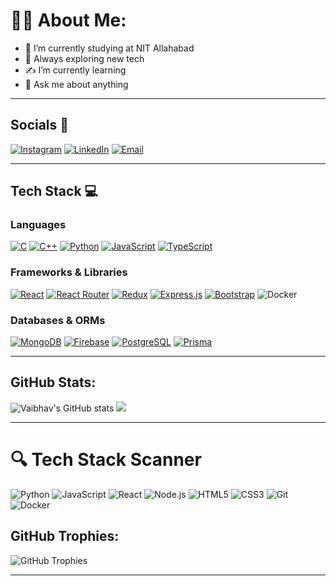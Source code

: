 # 😮‍💨 About Me:

- 🏫 I’m currently studying at NIT Allahabad  
- 🔎 Always exploring new tech
- ✍️ I’m currently learning 
- 💬 Ask me about anything  

---

## Socials 👥
[![Instagram](https://img.shields.io/badge/Instagram-E4405F?style=for-the-badge&logo=instagram&logoColor=white)](https://www.instagram.com/vaibhavjathar784/)
[![LinkedIn](https://img.shields.io/badge/LinkedIn-0077B5?style=for-the-badge&logo=linkedin&logoColor=white)](https://www.linkedin.com/in/vaibhav-jathar-567565221/)
[![Email](https://img.shields.io/badge/Gmail-D14836?style=for-the-badge&logo=gmail&logoColor=white)](mailto:vaibhavjathar287@gmail.com)

---

## Tech Stack 💻  

### **Languages**  
[![C](https://img.shields.io/badge/C-00599C?style=for-the-badge&logo=c&logoColor=white)](https://www.cprogramming.com/)  [![C++](https://img.shields.io/badge/C%2B%2B-00599C?style=for-the-badge&logo=c%2B%2B&logoColor=white)](https://isocpp.org/)  [![Python](https://img.shields.io/badge/Python-3776AB?style=for-the-badge&logo=python&logoColor=white)](https://www.python.org/)  [![JavaScript](https://img.shields.io/badge/JavaScript-F7DF1E?style=for-the-badge&logo=javascript&logoColor=black)](https://developer.mozilla.org/en-US/docs/Web/JavaScript)  [![TypeScript](https://img.shields.io/badge/TypeScript-3178C6?style=for-the-badge&logo=typescript&logoColor=white)](https://www.typescriptlang.org/)  

### **Frameworks & Libraries**  
[![React](https://img.shields.io/badge/React-20232A?style=for-the-badge&logo=react&logoColor=61DAFB)](https://react.dev/)  [![React Router](https://img.shields.io/badge/React_Router-CA4245?style=for-the-badge&logo=react-router&logoColor=white)](https://reactrouter.com/)  [![Redux](https://img.shields.io/badge/Redux-764ABC?style=for-the-badge&logo=redux&logoColor=white)](https://redux.js.org/)  [![Express.js](https://img.shields.io/badge/Express.js-000000?style=for-the-badge&logo=express&logoColor=white)](https://expressjs.com/)  [![Bootstrap](https://img.shields.io/badge/Bootstrap-7952B3?style=for-the-badge&logo=bootstrap&logoColor=white)](https://getbootstrap.com/)  ![Docker](https://img.shields.io/badge/-Docker-2496ED?logo=docker&logoColor=white)


### **Databases & ORMs** 
[![MongoDB](https://img.shields.io/badge/MongoDB-47A248?style=for-the-badge&logo=mongodb&logoColor=white)](https://www.mongodb.com/)  [![Firebase](https://img.shields.io/badge/Firebase-FFCA28?style=for-the-badge&logo=firebase&logoColor=black)](https://firebase.google.com/)  [![PostgreSQL](https://img.shields.io/badge/PostgreSQL-4169E1?style=for-the-badge&logo=postgresql&logoColor=white)](https://www.postgresql.org/)  [![Prisma](https://img.shields.io/badge/Prisma-2D3748?style=for-the-badge&logo=prisma&logoColor=white)](https://www.prisma.io/)  


---

## GitHub Stats:
![Vaibhav's GitHub stats](https://github-readme-stats.vercel.app/api?username=vaibhavjathar&show_icons=true&theme=radical&hide=issues&count_private=true&include_all_commits=true)
![](https://github-readme-stats.vercel.app/api/top-langs/?username=vaibhavjathar&theme=dark&hide_border=false&include_all_commits=false&count_private=false&layout=compact)



---
# 🔍 Tech Stack Scanner 
![Python](https://img.shields.io/badge/-Python-3776AB?logo=python&logoColor=white)
![JavaScript](https://img.shields.io/badge/-JavaScript-F7DF1E?logo=javascript&logoColor=black)
![React](https://img.shields.io/badge/-React-61DAFB?logo=react&logoColor=white)
![Node.js](https://img.shields.io/badge/-Node.js-339933?logo=node.js&logoColor=white)
![HTML5](https://img.shields.io/badge/-HTML5-E34F26?logo=html5&logoColor=white)
![CSS3](https://img.shields.io/badge/-CSS3-1572B6?logo=css3&logoColor=white)
![Git](https://img.shields.io/badge/-Git-F05032?logo=git&logoColor=white)
![Docker](https://img.shields.io/badge/-Docker-2496ED?logo=docker&logoColor=white)

## GitHub Trophies:
![GitHub Trophies](https://github-profile-trophy.vercel.app/?username=vaibhavjathar&theme=onedark)

---
